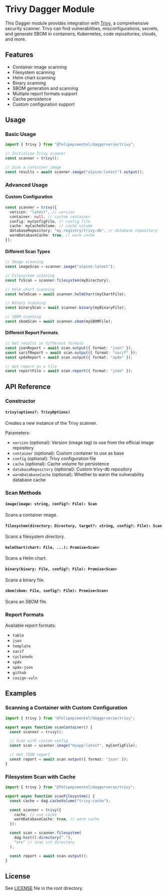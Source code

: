 # Trivy Dagger Module

This Dagger module provides integration with [Trivy](https://github.com/aquasecurity/trivy), a comprehensive security scanner. Trivy can find vulnerabilities, misconfigurations, secrets, and generate SBOM in containers, Kubernetes, code repositories, clouds, and more.

## Features

- Container image scanning
- Filesystem scanning
- Helm chart scanning
- Binary scanning
- SBOM generation and scanning
- Multiple report formats support
- Cache persistence
- Custom configuration support

## Usage

### Basic Usage

```typescript
import { trivy } from "@felipepimentel/daggerverse/trivy";

// Initialize Trivy scanner
const scanner = trivy();

// Scan a container image
const results = await scanner.image("alpine:latest").output();
```

### Advanced Usage

#### Custom Configuration

```typescript
const scanner = trivy({
  version: "latest", // version
  container: null, // custom container
  config: myConfigFile, // config file
  cache: myCacheVolume, // cache volume
  databaseRepository: "my.registry/trivy-db", // database repository
  warmDatabaseCache: true, // warm cache
});
```

#### Different Scan Types

```typescript
// Image scanning
const imageScan = scanner.image("alpine:latest");

// Filesystem scanning
const fsScan = scanner.filesystem(myDirectory);

// Helm chart scanning
const helmScan = await scanner.helmChart(myChartFile);

// Binary scanning
const binaryScan = await scanner.binary(myBinaryFile);

// SBOM scanning
const sbomScan = await scanner.sbom(mySBOMFile);
```

#### Different Report Formats

```typescript
// Get results in different formats
const jsonReport = await scan.output({ format: "json" });
const sarifReport = await scan.output({ format: "sarif" });
const spdxReport = await scan.output({ format: "spdx" });

// Get report as a file
const reportFile = await scan.report({ format: "json" });
```

## API Reference

### Constructor

#### `trivy(options?: TrivyOptions)`

Creates a new instance of the Trivy scanner.

Parameters:

- `version` (optional): Version (image tag) to use from the official image repository
- `container` (optional): Custom container to use as base
- `config` (optional): Trivy configuration file
- `cache` (optional): Cache volume for persistence
- `databaseRepository` (optional): Custom trivy-db repository
- `warmDatabaseCache` (optional): Whether to warm the vulnerability database cache

### Scan Methods

#### `image(image: string, config?: File): Scan`

Scans a container image.

#### `filesystem(directory: Directory, target?: string, config?: File): Scan`

Scans a filesystem directory.

#### `helmChart(chart: File, ...): Promise<Scan>`

Scans a Helm chart.

#### `binary(binary: File, config?: File): Promise<Scan>`

Scans a binary file.

#### `sbom(sbom: File, config?: File): Promise<Scan>`

Scans an SBOM file.

### Report Formats

Available report formats:

- `table`
- `json`
- `template`
- `sarif`
- `cyclonedx`
- `spdx`
- `spdx-json`
- `github`
- `cosign-vuln`

## Examples

### Scanning a Container with Custom Configuration

```typescript
import { trivy } from "@felipepimentel/daggerverse/trivy";

export async function scanContainer() {
  const scanner = trivy();

  // Scan with custom config
  const scan = scanner.image("myapp:latest", myConfigFile);

  // Get JSON report
  const report = await scan.output({ format: "json" });
}
```

### Filesystem Scan with Cache

```typescript
import { trivy } from "@felipepimentel/daggerverse/trivy";

export async function scanFilesystem() {
  const cache = dag.cacheVolume("trivy-cache");

  const scanner = trivy({
    cache, // use cache
    warmDatabaseCache: true, // warm cache
  });

  const scan = scanner.filesystem(
    dag.host().directory("."),
    "src" // scan src directory
  );

  const report = await scan.output();
}
```

## License

See [LICENSE](../LICENSE) file in the root directory.
